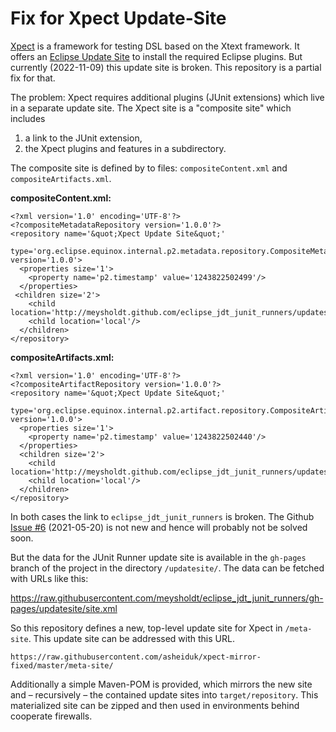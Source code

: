 Fix for Xpect Update-Site
=========================

[Xpect](https://www.xpect-tests.org/) is a framework for testing DSL based on the Xtext framework.
It offers an [Eclipse Update Site][xpect-update] to install the required Eclipse plugins.
But currently (2022-11-09) this update site is broken. This repository is a partial fix for that.

The problem: Xpect requires additional plugins (JUnit extensions) which live in a separate update site.
The Xpect site is a "composite site" which includes

1)	a link to the JUnit extension,
2)	the Xpect plugins and features in a subdirectory.

The composite site is defined by to files: `compositeContent.xml` and `compositeArtifacts.xml`.

**compositeContent.xml:**

```
<?xml version='1.0' encoding='UTF-8'?>
<?compositeMetadataRepository version='1.0.0'?>
<repository name='&quot;Xpect Update Site&quot;'
    type='org.eclipse.equinox.internal.p2.metadata.repository.CompositeMetadataRepository' version='1.0.0'>
  <properties size='1'>
    <property name='p2.timestamp' value='1243822502499'/>
  </properties>
 <children size='2'>
    <child location='http://meysholdt.github.com/eclipse_jdt_junit_runners/updatesite/'/>
    <child location='local'/>
  </children>
</repository>
```

**compositeArtifacts.xml:**

```
<?xml version='1.0' encoding='UTF-8'?>
<?compositeArtifactRepository version='1.0.0'?>
<repository name='&quot;Xpect Update Site&quot;'
    type='org.eclipse.equinox.internal.p2.artifact.repository.CompositeArtifactRepository' version='1.0.0'>
  <properties size='1'>
    <property name='p2.timestamp' value='1243822502440'/>
  </properties>
  <children size='2'>
    <child location='http://meysholdt.github.com/eclipse_jdt_junit_runners/updatesite/'/>
    <child location='local'/>
  </children>
</repository>
```

In both cases the link to `eclipse_jdt_junit_runners` is broken. The Github [Issue #6](https://github.com/meysholdt/eclipse_jdt_junit_runners/issues/6)
(2021-05-20) is not new and hence will probably not be solved soon.

But the data for the JUnit Runner update site is available in the `gh-pages` branch of the project in the directory `/updatesite/`.
The data can be fetched with URLs like this:

https://raw.githubusercontent.com/meysholdt/eclipse_jdt_junit_runners/gh-pages/updatesite/site.xml

So this repository defines a new, top-level update site for Xpect in `/meta-site`. This update site can be addressed
with this URL.

	https://raw.githubusercontent.com/asheiduk/xpect-mirror-fixed/master/meta-site/

Additionally a simple Maven-POM is provided, which mirrors the new site and – recursively – the contained
update sites into `target/repository`. This materialized site can be zipped and then used in environments behind
cooperate firewalls.

[xpect-update]: http://www.xpect-tests.org/updatesite/nightly/
